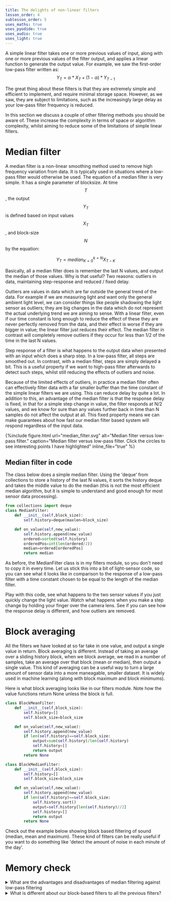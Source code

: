 ```yaml
---
title: The delights of non-linear filters
lesson_order: 4
sublesson_order: 5
uses_maths: true
uses_pyodide: true
uses_audio: true
uses_light: true
---
```

A simple linear filter takes one or more previous values of input, along with one or more previous values of the filter output, and applies a linear function to generate the output value. For example, we saw the first-order low-pass filter written as:
$$
Y_T =  \alpha * X_T + (1-\alpha)* Y_{T-1}
$$

The great thing about these filters is that they are extremely simple and efficient to implement, and require minimal storage space. However, as we saw, they are subject to limitations, such as the increasingly large delay as your low-pass filter frequency is reduced.

In this section we discuss a couple of other filtering methods you should be aware of. These increase the complexity in terms of space or algorithm complexity, whilst aiming to reduce some of the limitations of simple linear filters.

# Median filter

A median filter is a non-linear smoothing method used to remove high frequency variation from data. It is typically used in situations where a low-pass filter would otherwise be used. The equation of a median filter is very simple. It has a single parameter of blocksize. At time $$T$$, the output $$Y_T$$ is defined based on input values $$X_T$$, and block-size $$N$$ by the equation:

$$
Y_T = median_{K=0}^{k=N}X_{T-K}
$$

Basically, all a median filter does is remember the last N values, and output the median of those values. Why is that useful? Two reasons: outliers in data, maintaining step-response and reduced / fixed delay. 

Outliers are values in data which are far outside the general trend of the data. For example if we are measuring light and want only the general ambient light level, we can consider things like people shadowing the light sensor as outliers; they are big changes in the data which do not represent the actual underlying trend we are aiming to sense. With a linear filter, even if our time constant is long enough to reduce the effect of these they are never perfectly removed from the data, and their effect is worse if they are bigger in value; the linear filter just reduces their effect. The median filter in contrast will completely remove outliers if they occur for less than 1/2 of the time in the last N values.

Step response of a filter is what happens to the output data when presented with an input which does a sharp step. In a low-pass filter, all steps are smoothed out. In contrast, with a median filter, steps are simply delayed a bit. This is a useful property if we want to high-pass filter afterwards to detect such steps, whilst still reducing the effects of outliers and noise.

Because of the limited effects of outliers, in practice a median filter often can effectively filter data with a far smaller buffer than the time constant of the simple linear filters we are using. This can reduce delay by quite a lot. In addition to this, an advantage of the median filter is that the response delay is fixed, in that for a simple step change in value, the filter responds at N/2 values, and we know for sure than any values further back in time than N samples do not affect the output at all. This fixed property means we can make guarantees about how fast our median filter based system will respond regardless of the input data.

{%include figure.html url="median_filter.svg" alt="Median filter versus low-pass filter." caption="Median filter versus low-pass filter. Click the circles to see interesting points I have highlighted" inline_file="true" %}


## Median filter in code

The class below does a simple median filter. Using the 'deque' from collections to store a history of the last N values, it sorts the history deque and takes the middle value to do the median (this is not the most efficient median algorithm, but it is simple to understand and good enough for most sensor data processing).

```python
from collections import deque
class MedianFilter:
    def __init__(self,block_size):
        self.history=deque(maxlen=block_size)

    def on_value(self,new_value):
        self.history.append(new_value)
        ordered=sorted(self.history)
        orderedPos=int(len(ordered/2))
        median=ordered[orderedPos]
        return median
```

As before, the MedianFilter class is in my filters module, so you don't need to copy it in every time. Let us stick this into a bit of light-sensor code, so you can see what it looks like in comparison to the response of a low-pass filter with a time constant chosen to be equal to the length of the median filter.

Play with this code, see what happens to the two sensor values if you just quickly change the light value. Watch what happens when you make a step change by holding your finger over the camera lens. See if you can see how the response delay is different, and how outliers are removed.

<script>
makePyodideBox({
    codeString:`
SAMPLE_TIME = 0.05 # sample 20 times a second
BLOCK_SIZE = 20 # 1 second / 20 samples median filter size
# set low pass filter to match median filter
FILTER_TIME_CONSTANT=BLOCK_SIZE*SAMPLE_TIME

import graphs, sensors,time
# The filters module contains median filter
import filters
graphs.set_style("light","rgb(0,0,0)",0,1024)
graphs.set_style("lowpassed light","rgb(255,0,0)",0,1024,subgraph_y=1)
graphs.set_style("median light","rgb(0,255,0)",0,1024,subgraph_y=2)

lpFilter=filters.LowPassFilter.make_from_time_constant(FILTER_TIME_CONSTANT,SAMPLE_TIME)
medFilter=filters.MedianFilter(block_size=BLOCK_SIZE)
while True:
    light_level=sensors.light.get_level()
    light_lowpassed=lpFilter.on_value(light_level)
    light_median=medFilter.on_value(light_level)
    graphs.on_value("light",light_level)
    graphs.on_value("lowpassed light",light_lowpassed)
    graphs.on_value("median light",light_median)
    time.sleep(SAMPLE_TIME)
`  ,hasConsole:true,hasGraph:true,showCode:true,editable:true,caption:"Comparing median and low-pass filter."})
</script>

# Block averaging

All the filters we have looked at so far take in one value, and output a single value in return. Block averaging is different. Instead of taking an average over a sliding history block, when we block average, we read in a number of samples, take an average over that block (mean or median), then output a single value. This kind of averaging can be a useful way to turn a large amount of sensor data into a more maneagable, smaller dataset. It is widely used in machine learning (along with block maximum and block minimums).

Here is what block averaging looks like in our filters module. Note how the value functions return None unless the block is full.

``` python
class BlockMeanFilter:
    def __init__(self,block_size):
        self.history=[]
        self.block_size=block_size

    def on_value(self,new_value):        
        self.history.append(new_value)
        if len(self.history)==self.block_size:
            output=sum(self.history)/len(self.history)
            self.history=[]
            return output
        return None

class BlockMedianFilter:
    def __init__(self,block_size):
        self.history=[]
        self.block_size=block_size

    def on_value(self,new_value):        
        self.history.append(new_value)
        if len(self.history)==self.block_size:
            self.history.sort()
            output=self.history[len(self.history)//2]
            self.history=[]
            return output
        return None

```

Check out the example below showing block based filtering of sound (median, mean and maximum). These kind of filters can be really useful if you want to do something like 'detect the amount of noise in each minute of the day'.

<script>
makePyodideBox({
    codeString:`

SAMPLE_TIME = 0.01 # sample 100 times a second
BLOCK_SIZE = 20 # 1/5 second / 20 samples median filter size

import graphs, sensors,time
# The filters module contains median filter
import filters
graphs.set_style("sound","rgb(0,0,0)",0,1024)
graphs.set_style("block mean","rgb(255,0,0)",0,1024,subgraph_x=0,subgraph_y=1)
graphs.set_style("block max","rgb(0,255,0)",0,1024,subgraph_x=1,subgraph_y=0)
graphs.set_style("block median","rgb(0,0,255)",0,1024,subgraph_x=1,subgraph_y=1)

meanFilter=filters.BlockMeanFilter(block_size=BLOCK_SIZE)
medFilter=filters.BlockMedianFilter(block_size=BLOCK_SIZE)
maxFilter=filters.BlockMaxFilter(block_size=BLOCK_SIZE)
while True:
    sound_level=sensors.sound.get_level()
    meanVal=meanFilter.on_value(sound_level)
    medVal=medFilter.on_value(sound_level)
    maxVal=maxFilter.on_value(sound_level)
    # add values to the graphs - n.b. the graph.on_value ignores
    # any None values, so they won't move the graph along
    graphs.on_value("sound",sound_level)
    graphs.on_value("block mean",meanVal)
    graphs.on_value("block median",medVal)
    graphs.on_value("block max",maxVal)
    time.sleep(SAMPLE_TIME)
`  ,hasConsole:true,hasGraph:true,showCode:true,editable:true,caption:"Block averaging filters"})
</script>


# Memory check
<details class="question" markdown=1>
<summary>What are the advantages and disadvantages of median filtering against low-pass filtering</summary>

Our simple low pass filter is very simple to implement and extremely efficient in terms of memory and performance. It can be used to smooth out everything in a signal, including step changes in the signal. It is however badly affected by large outliers in the data, and loses information when the underlying data changes quickly.

The median filter has advantages in that it is less affected by outliers, and it maintains step changes in the data. It is also often possible to use a smaller delay with median filter, which reduces delay in response of our sensor algorithms.

</details>

<details class="question" markdown=1>
<summary>What is different about our block-based filters to all the previous filters?</summary>
In previous filters that we have seen, each sample of input data leads to one sample of output data.

In the block-based filters, for a given block-size, we output one sample, so the number of output samples is smaller by a factor of blocksize i.e. $$samples_{output}=\frac{samples_{input}}{blocksize}$$ .
</details>
